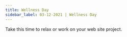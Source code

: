 ```yaml
---
title: Wellness Day
sidebar_label: 03-12-2021 | Wellness Day
---
```


Take this time to relax or work on your web site project.
